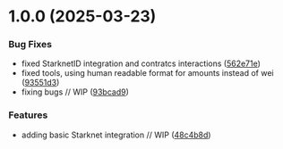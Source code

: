 # 1.0.0 (2025-03-23)


### Bug Fixes

* fixed StarknetID integration and contratcs interactions ([562e71e](https://github.com/mcpdotdirect/starknet-mcp-server/commit/562e71e9fcef2b2bc33effeaeb6f37210afcfc23))
* fixed tools, using human readable format for amounts instead of wei ([93551d3](https://github.com/mcpdotdirect/starknet-mcp-server/commit/93551d367ce686403959aab85f05c9bcfed8bd1d))
* fixing bugs // WIP ([93bcad9](https://github.com/mcpdotdirect/starknet-mcp-server/commit/93bcad9016198ee2f4f830a5239afa144485ee7e))


### Features

* adding basic Starknet integration // WIP ([48c4b8d](https://github.com/mcpdotdirect/starknet-mcp-server/commit/48c4b8d702302850d8b70a29cadd261afdbbda0e))




